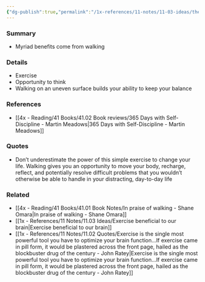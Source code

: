 ```yaml
---
{"dg-publish":true,"permalink":"/1x-references/11-notes/11-03-ideas/the-benefits-of-walking/","title":"The benefits of walking","created":"2024-02-23T12:06:47.326+03:00","updated":"2024-02-23T12:10:41.532+03:00"}
---
```



### Summary
- Myriad benefits come from walking

### Details
- Exercise
- Opportunity to think
- Walking on an uneven surface builds your ability to keep your balance

### References
- [[4x - Reading/41 Books/41.02 Book reviews/365 Days with Self-Discipline - Martin Meadows\|365 Days with Self-Discipline - Martin Meadows]]

### Quotes
- Don’t underestimate the power of this simple exercise to change your life. Walking gives you an opportunity to move your body, recharge, reflect, and potentially resolve difficult problems that you wouldn’t otherwise be able to handle in your distracting, day-to-day life


### Related
- [[4x - Reading/41 Books/41.01 Book Notes/In praise of walking - Shane Omara\|In praise of walking - Shane Omara]]
- [[1x - References/11 Notes/11.03 Ideas/Exercise beneficial to our brain\|Exercise beneficial to our brain]]
- [[1x - References/11 Notes/11.02 Quotes/Exercise is the single most powerful tool you have to optimize your brain function...If exercise came in pill form, it would be plastered across the front page, hailed as the blockbuster drug of the century - John Ratey\|Exercise is the single most powerful tool you have to optimize your brain function...If exercise came in pill form, it would be plastered across the front page, hailed as the blockbuster drug of the century - John Ratey]]
